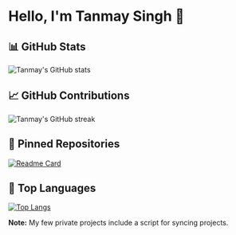 # Hello, I'm Tanmay Singh 👋

## 📊 GitHub Stats

![Tanmay's GitHub stats](https://github-readme-stats.vercel.app/api?username=tanmaysingh3856&show_icons=true&theme=radical&count_private=true)

## 📈 GitHub Contributions

![Tanmay's GitHub streak](https://github-readme-streak-stats.herokuapp.com/?user=tanmaysingh3856&theme=radical)

## 📌 Pinned Repositories

[![Readme Card](https://github-readme-stats.vercel.app/api/pin/?username=tanmaysingh3856&repo=your-repo-name&theme=radical)](https://github.com/anuraghazra/github-readme-stats)

## 🔧 Top Languages

[![Top Langs](https://github-readme-stats.vercel.app/api/top-langs/?username=tanmaysingh3856&layout=compact&theme=radical)](https://github.com/anuraghazra/github-readme-stats)

**Note:** My few private projects include a script for syncing projects.
